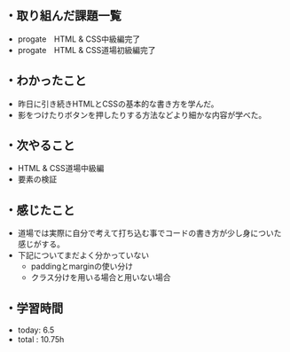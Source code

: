 ## ・取り組んだ課題一覧
- progate　HTML & CSS中級編完了
- progate　HTML & CSS道場初級編完了
## ・わかったこと
- 昨日に引き続きHTMLとCSSの基本的な書き方を学んだ。
- 影をつけたりボタンを押したりする方法などより細かな内容が学べた。
## ・次やること
- HTML & CSS道場中級編
- 要素の検証
## ・感じたこと
- 道場では実際に自分で考えて打ち込む事でコードの書き方が少し身についた感じがする。
- 下記についてまだよく分かっていない
  - paddingとmarginの使い分け
  - クラス分けを用いる場合と用いない場合
## ・学習時間
- today: 6.5
- total  : 10.75h